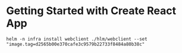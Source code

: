 # Getting Started with Create React App



```
helm -n infra install webclient ./hlm/webclient --set "image.tag=d2565b00e370cafe3c9579b22733f8484a80b38c"
```
